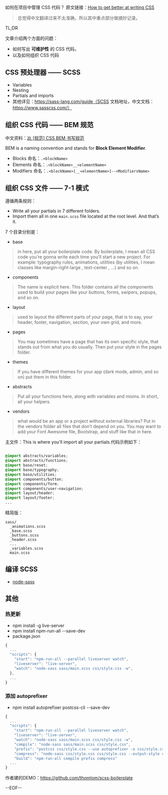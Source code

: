 如何在项目中管理 CSS 代码？
原文链接：[How to get better at writing CSS](https://medium.freecodecamp.org/how-to-get-better-at-writing-css-a1732c32a72f)

> 总觉得中文翻译过来不太准确，所以其中重点部分做摘抄记录。

TL;DR

文章介绍两个方面的问题：
- 如何写出 **可维护性** 的 CSS 代码，
- 以及如何组织 CSS 代码

## CSS 预处理器 —— SCSS
- Variables
- Nesting
- Partials and imports
- 其他详见：https://sass-lang.com/guide（SCSS 文档地址，中文文档：https://www.sasscss.com/）

## 组织 CSS 代码 —— BEM 规范
中文资料：[⒛ [规范] CSS BEM 书写规范](https://github.com/Tencent/tmt-workflow/wiki/%E2%92%9B-%5B%E8%A7%84%E8%8C%83%5D--CSS-BEM-%E4%B9%A6%E5%86%99%E8%A7%84%E8%8C%83)

BEM is a naming convention and stands for **Block Element Modifier**.

- Blocks 命名：`.<blockName>`
- Elements 命名：`.<blockName>__<elementName>`
- Modifiers 命名：`.<blockName>[__<elementName>]--<ModifiersName>`

## 组织 CSS 文件 —— 7-1 模式
遵循两条规则：
- Write all your partials in 7 different folders.
- Import them all in one `main.scss` file located at the root level. And that’s it.

7 个目录分别是：
- base
> in here, put all your boilerplate code. By boilerplate, I mean all CSS code you’re gonna write each time you’ll start a new project. For example: typography rules, animations, utilities (by utilities, I mean classes like margin-right-large , text-center , …) and so on.

- components
> The name is explicit here. This folder contains all the components used to build your pages like your buttons, forms, swipers, popups, and so on.

- layout
> used to layout the different parts of your page, that is to say, your header, footer, navigation, section, your own grid, and more.

- pages
> You may sometimes have a page that has its own specific style, that stands out from what you do usually. Then put your style in the pages folder.

- themes
> If you have different themes for your app (dark mode, admin, and so on) put them in this folder.

- abstracts
> Put all your functions here, along with variables and mixins. In short, all your helpers.

- vendors
> what would be an app or a project without external libraries? Put in the vendors folder all files that don’t depend on you. You may want to add your Font Awesome file, Bootstrap, and stuff like that in here.

主文件：This is where you’ll import all your partials.代码示例如下：
```css

@import abstracts/variables;
@import abstracts/functions;
@import base/reset;
@import base/typography;
@import base/utilities;
@import components/button;
@import components/form;
@import components/user-navigation;
@import layout/header;
@import layout/footer;
...

```

精简版：
```
sass/
  _animations.scss
  _base.scss
  _buttons.scss
  _header.scss
  ...
  _variables.scss
  main.scss
```

## 编译 SCSS
- [node-sass](https://github.com/sass/node-sass#command-line-interface)

## 其他
### 热更新
- npm install -g live-server
- npm install npm-run-all --save-dev
- package.json
```javascript
{
  ...
  "scripts": {
    "start": "npm-run-all --parallel liveserver watch",
    "liveserver": "live-server",
    "watch": "node-sass sass/main.scss css/style.css -w",
  },
  ...
}
```

### 添加 autoprefixer
- npm install autoprefixer postcss-cli --save-dev
```javascript
{
  ...
  "scripts": {
    "start": "npm-run-all --parallel liveserver watch",
    "liveserver": "live-server",
    "watch": "node-sass sass/main.scss css/style.css -w",
    "compile": "node-sass sass/main.scss css/style.css",
    "prefix": "postcss css/style.css --use autoprefixer -o css/style.css",
    "compress": "node-sass css/style.css css/style.css --output-style compressed",
    "build": "npm-run-all compile prefix compress"
  ...
}
```

作者建的DEMO：https://github.com/thomlom/scss-boilerplate

\-\-EOF\-\-